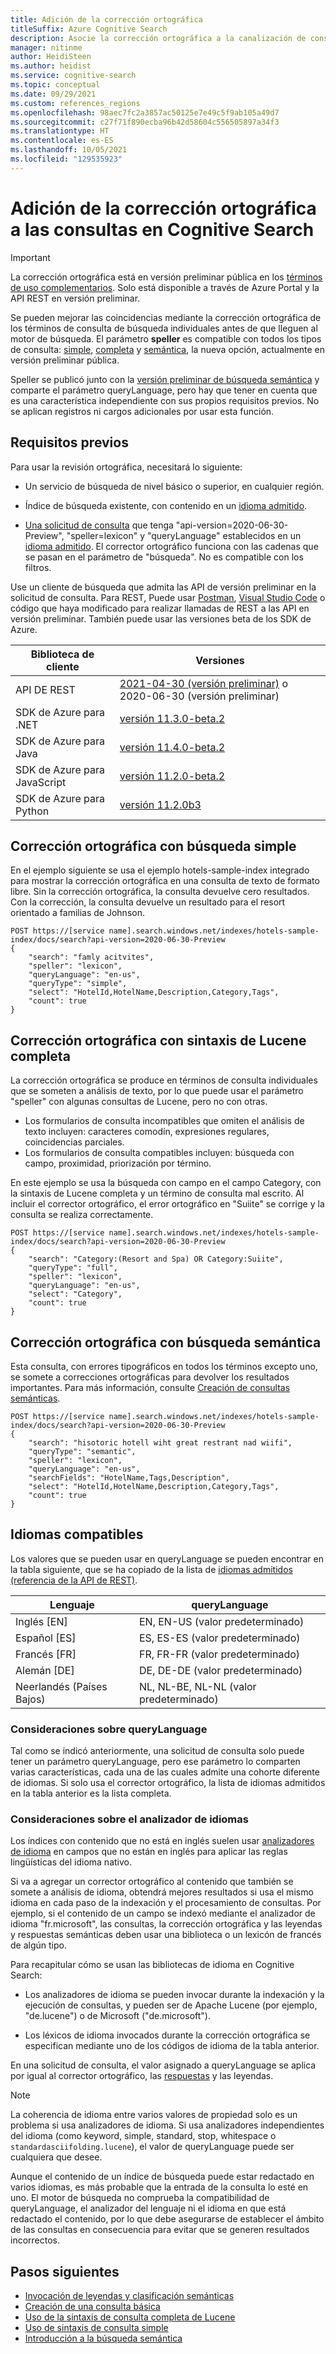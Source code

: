 ```yaml
---
title: Adición de la corrección ortográfica
titleSuffix: Azure Cognitive Search
description: Asocie la corrección ortográfica a la canalización de consulta para corregir los errores tipográficos en los términos de consulta antes de ejecutar la consulta.
manager: nitinme
author: HeidiSteen
ms.author: heidist
ms.service: cognitive-search
ms.topic: conceptual
ms.date: 09/29/2021
ms.custom: references_regions
ms.openlocfilehash: 98aec7fc2a3857ac50125e7e49c5f9ab105a49d7
ms.sourcegitcommit: c27f71f890ecba96b42d58604c556505897a34f3
ms.translationtype: HT
ms.contentlocale: es-ES
ms.lasthandoff: 10/05/2021
ms.locfileid: "129535923"
---
```

# <a name="add-spell-check-to-queries-in-cognitive-search"></a>Adición de la corrección ortográfica a las consultas en Cognitive Search

> [!IMPORTANT]
> La corrección ortográfica está en versión preliminar pública en los [términos de uso complementarios](https://azure.microsoft.com/support/legal/preview-supplemental-terms/). Solo está disponible a través de Azure Portal y la API REST en versión preliminar.

Se pueden mejorar las coincidencias mediante la corrección ortográfica de los términos de consulta de búsqueda individuales antes de que lleguen al motor de búsqueda. El parámetro **speller** es compatible con todos los tipos de consulta: [simple](query-simple-syntax.md), [completa](query-lucene-syntax.md) y [semántica](semantic-how-to-query-request.md), la nueva opción, actualmente en versión preliminar pública.

Speller se publicó junto con la [versión preliminar de búsqueda semántica](semantic-search-overview.md) y comparte el parámetro queryLanguage, pero hay que tener en cuenta que es una característica independiente con sus propios requisitos previos. No se aplican registros ni cargos adicionales por usar esta función.

## <a name="prerequisites"></a>Requisitos previos

Para usar la revisión ortográfica, necesitará lo siguiente:

+ Un servicio de búsqueda de nivel básico o superior, en cualquier región.

+ Índice de búsqueda existente, con contenido en un [idioma admitido](#supported-languages).

+ [Una solicitud de consulta](/rest/api/searchservice/preview-api/search-documents) que tenga "api-version=2020-06-30-Preview", "speller=lexicon" y "queryLanguage" establecidos en un [idioma admitido](#supported-languages). El corrector ortográfico funciona con las cadenas que se pasan en el parámetro de "búsqueda". No es compatible con los filtros.

Use un cliente de búsqueda que admita las API de versión preliminar en la solicitud de consulta. Para REST, Puede usar [Postman](search-get-started-rest.md), [Visual Studio Code](search-get-started-vs-code.md) o código que haya modificado para realizar llamadas de REST a las API en versión preliminar. También puede usar las versiones beta de los SDK de Azure.

| Biblioteca de cliente | Versiones |
|----------|----------|
| API DE REST | [2021-04-30 (versión preliminar)](/rest/api/searchservice/index-preview) o 2020-06-30 (versión preliminar) |
| SDK de Azure para .NET | [versión 11.3.0-beta.2](https://www.nuget.org/packages/Azure.Search.Documents/11.3.0-beta.2) | 
| SDK de Azure para Java |  [versión 11.4.0-beta.2](https://search.maven.org/artifact/com.azure/azure-search-documents/11.4.0-beta.2/jar) |
| SDK de Azure para JavaScript | [versión 11.2.0-beta.2](https://www.npmjs.com/package/@azure/search-documents/v/11.2.0-beta.2) |
| SDK de Azure para Python | [versión 11.2.0b3](https://pypi.org/project/azure-search-documents/11.2.0b3/) |

## <a name="spell-correction-with-simple-search"></a>Corrección ortográfica con búsqueda simple

En el ejemplo siguiente se usa el ejemplo hotels-sample-index integrado para mostrar la corrección ortográfica en una consulta de texto de formato libre. Sin la corrección ortográfica, la consulta devuelve cero resultados. Con la corrección, la consulta devuelve un resultado para el resort orientado a familias de Johnson.

```http
POST https://[service name].search.windows.net/indexes/hotels-sample-index/docs/search?api-version=2020-06-30-Preview
{
    "search": "famly acitvites",
    "speller": "lexicon",
    "queryLanguage": "en-us",
    "queryType": "simple",
    "select": "HotelId,HotelName,Description,Category,Tags",
    "count": true
}
```

## <a name="spell-correction-with-full-lucene"></a>Corrección ortográfica con sintaxis de Lucene completa

La corrección ortográfica se produce en términos de consulta individuales que se someten a análisis de texto, por lo que puede usar el parámetro "speller" con algunas consultas de Lucene, pero no con otras.

+ Los formularios de consulta incompatibles que omiten el análisis de texto incluyen: caracteres comodín, expresiones regulares, coincidencias parciales.
+ Los formularios de consulta compatibles incluyen: búsqueda con campo, proximidad, priorización por término.

En este ejemplo se usa la búsqueda con campo en el campo Category, con la sintaxis de Lucene completa y un término de consulta mal escrito. Al incluir el corrector ortográfico, el error ortográfico en "Suiite" se corrige y la consulta se realiza correctamente.

```http
POST https://[service name].search.windows.net/indexes/hotels-sample-index/docs/search?api-version=2020-06-30-Preview
{
    "search": "Category:(Resort and Spa) OR Category:Suiite",
    "queryType": "full",
    "speller": "lexicon",
    "queryLanguage": "en-us",
    "select": "Category",
    "count": true
}
```

## <a name="spell-correction-with-semantic-search"></a>Corrección ortográfica con búsqueda semántica

Esta consulta, con errores tipográficos en todos los términos excepto uno, se somete a correcciones ortográficas para devolver los resultados importantes. Para más información, consulte [Creación de consultas semánticas](semantic-how-to-query-request.md).

```http
POST https://[service name].search.windows.net/indexes/hotels-sample-index/docs/search?api-version=2020-06-30-Preview     
{
    "search": "hisotoric hotell wiht great restrant nad wiifi",
    "queryType": "semantic",
    "speller": "lexicon",
    "queryLanguage": "en-us",
    "searchFields": "HotelName,Tags,Description",
    "select": "HotelId,HotelName,Description,Category,Tags",
    "count": true
}
```

## <a name="supported-languages"></a>Idiomas compatibles

Los valores que se pueden usar en queryLanguage se pueden encontrar en la tabla siguiente, que se ha copiado de la lista de [idiomas admitidos (referencia de la API de REST)](/rest/api/searchservice/preview-api/search-documents#queryLanguage).

| Lenguaje | queryLanguage |
|----------|---------------|
| Inglés [EN] | EN, EN-US (valor predeterminado) |
| Español [ES] | ES, ES-ES (valor predeterminado)|
| Francés [FR] | FR, FR-FR (valor predeterminado) |
| Alemán [DE] | DE, DE-DE (valor predeterminado) |
| Neerlandés (Países Bajos) | NL, NL-BE, NL-NL (valor predeterminado) |

### <a name="querylanguage-considerations"></a>Consideraciones sobre queryLanguage

Tal como se indicó anteriormente, una solicitud de consulta solo puede tener un parámetro queryLanguage, pero ese parámetro lo comparten varias características, cada una de las cuales admite una cohorte diferente de idiomas. Si solo usa el corrector ortográfico, la lista de idiomas admitidos en la tabla anterior es la lista completa. 

### <a name="language-analyzer-considerations"></a>Consideraciones sobre el analizador de idiomas

Los índices con contenido que no está en inglés suelen usar [analizadores de idioma](index-add-language-analyzers.md) en campos que no están en inglés para aplicar las reglas lingüísticas del idioma nativo.

Si va a agregar un corrector ortográfico al contenido que también se somete a análisis de idioma, obtendrá mejores resultados si usa el mismo idioma en cada paso de la indexación y el procesamiento de consultas. Por ejemplo, si el contenido de un campo se indexó mediante el analizador de idioma "fr.microsoft", las consultas, la corrección ortográfica y las leyendas y respuestas semánticas deben usar una biblioteca o un lexicón de francés de algún tipo.

Para recapitular cómo se usan las bibliotecas de idioma en Cognitive Search:

+ Los analizadores de idioma se pueden invocar durante la indexación y la ejecución de consultas, y pueden ser de Apache Lucene (por ejemplo, "de.lucene") o de Microsoft ("de.microsoft").

+ Los léxicos de idioma invocados durante la corrección ortográfica se especifican mediante uno de los códigos de idioma de la tabla anterior.

En una solicitud de consulta, el valor asignado a queryLanguage se aplica por igual al corrector ortográfico, las [respuestas](semantic-answers.md) y las leyendas. 

> [!NOTE]
> La coherencia de idioma entre varios valores de propiedad solo es un problema si usa analizadores de idioma. Si usa analizadores independientes del idioma (como keyword, simple, standard, stop, whitespace o `standardasciifolding.lucene`), el valor de queryLanguage puede ser cualquiera que desee.

Aunque el contenido de un índice de búsqueda puede estar redactado en varios idiomas, es más probable que la entrada de la consulta lo esté en uno. El motor de búsqueda no comprueba la compatibilidad de queryLanguage, el analizador del lenguaje ni el idioma en que está redactado el contenido, por lo que debe asegurarse de establecer el ámbito de las consultas en consecuencia para evitar que se generen resultados incorrectos.

## <a name="next-steps"></a>Pasos siguientes

+ [Invocación de leyendas y clasificación semánticas](semantic-how-to-query-request.md)
+ [Creación de una consulta básica](search-query-create.md)
+ [Uso de la sintaxis de consulta completa de Lucene](query-Lucene-syntax.md)
+ [Uso de sintaxis de consulta simple](query-simple-syntax.md)
+ [Introducción a la búsqueda semántica](semantic-search-overview.md)